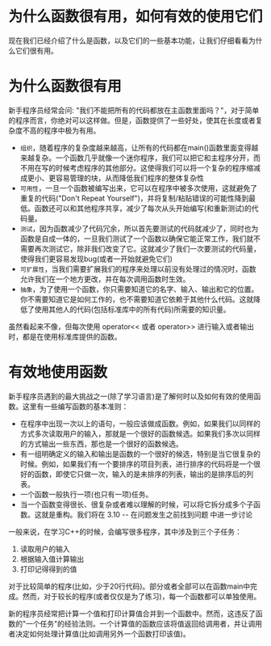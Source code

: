 # 为什么函数很有用，如何有效的使用它们

现在我们已经介绍了什么是函数，以及它们的一些基本功能，让我们仔细看看为什么它们很有用。

# 为什么函数很有用

新手程序员经常会问: "我们不能把所有的代码都放在主函数里面吗？"，对于简单的程序而言，你绝对可以这样做。但是，函数提供了一些好处，使其在长度或者复杂度不高的程序中极为有用。

- `组织`，随着程序的复杂度越来越高，让所有的代码都在main()函数里面变得越来越复杂。一个函数几乎就像一个迷你程序，我们可以把它和主程序分开，而不用在写的时候考虑程序的其他部分。这使得我们可以将一个复杂的程序缩减成更小、更容易管理的块，从而降低我们程序的整体复杂性
- `可用性`，一旦一个函数被编写出来，它可以在程序中被多次使用，这就避免了重复的代码("Don't Repeat Yourself")，并将复制/粘贴错误的可能性降到最低。函数还可以和其他程序共享，减少了每次从头开始编写(和重新测试)的代码量。
- `测试`，因为函数减少了代码冗余，所以首先要测试的代码就减少了，同时也为函数是自成一体的，一旦我们测试了一个函数以确保它能正常工作，我们就不需要再次测试它，除非我们改变了它。这就减少了我们一次要测试的代码量，使得我们更容易发现bug(或者一开始就避免它们)
- `可扩展性`，当我们需要扩展我们的程序来处理以前没有处理过的情况时，函数允许我们在一个地方更改，并在每次调用函数时生效。
- `抽象`，为了使用一个函数，你只需要知道它的名字、输入、输出和它的位置。你不需要知道它是如何工作的，也不需要知道它依赖于其他什么代码。这就降低了使用其他人的代码(包括标准库中的所有代码)所需要的知识量。

虽然看起来不像，但每次使用 operator<< 或者 operator>> 进行输入或者输出时，都是在使用标准库提供的函数。

# 有效地使用函数

新手程序员遇到的最大挑战之一(除了学习语言)是了解何时以及如何有效的使用函数。这里有一些编写函数的基本准则：

- 在程序中出现一次以上的语句，一般应该做成函数。例如，如果我们以同样的方式多次读取用户的输入，那就是一个很好的函数候选。如果我们多次以同样的方式输出一些东西，那也是一个很好的函数候选。
- 有一组明确定义的输入和输出是函数的一个很好的候选，特别是当它很复杂的时候。例如，如果我们有一个要排序的项目列表，进行排序的代码将是一个很好的函数，即使它只做一次，输入的是未排序的列表，输出的是排序后的列表。
- 一个函数一般执行一项(也只有一项)任务。
- 当一个函数变得很长、很复杂或者难以理解的时候，可以将它拆分成多个子函数。这就是重构。我们将在 3.10 -- 在问题发生之前找到问题  中进一步讨论

一般来说，在学习C++的时候，会编写很多程序，其中涉及到三个子任务：

1. 读取用户的输入
2. 根据输入值计算输出
3. 打印记得得到的值

对于比较简单的程序(比如，少于20行代码)。部分或者全部可以在函数main中完成。然而，对于较长的程序(或者仅仅是为了练习)，每一个函数都可以单独使用。

新的程序员经常把计算一个值和打印计算值合并到一个函数中。然而，这违反了函数的"一个任务"的经验法则。一个计算值的函数应该将值返回给调用者，并让调用者决定如何处理计算值(比如调用另外一个函数打印该值)。

